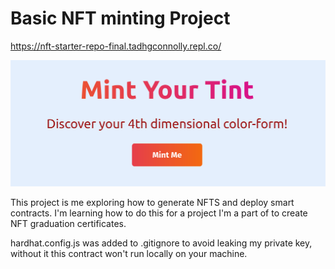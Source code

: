 # Basic NFT minting Project
https://nft-starter-repo-final.tadhgconnolly.repl.co/

![alt-text](./mintMe.png)

This project is me exploring how to generate NFTS and deploy smart contracts. I'm learning how to do this for a project I'm a part of to create NFT graduation certificates.


hardhat.config.js was added to .gitignore to avoid leaking my private key, without it this contract won't run locally on your machine. 